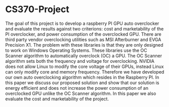 # CS370-Project
The goal of this project is to develop a raspberry PI GPU auto overclocker and evaluate the results against two criterions: cost and marketability of the PI overclocker, and power consumption of the overclocked GPU. There are third party vendor overclocking utilities such as MSI Afterburner and EVGA Precision X1. The problem with these libraries is that they are only designed to work on Windows Operating Systems. These libraries use the OC Scanner algorithm to automatically overclock (OC) a GPU. The OC Scanner algorithm sets both the frequency and voltage for overclocking. NVIDIA does not allow Linux to modify the core voltage of their GPUs, instead Linux can only modify core and memory frequency. Therefore we have developed our own auto overclocking algorithm which resides in the Raspberry PI. In this paper we discuss our proposed solution and show that our solution is energy efficient and does not increase the power consumption of an overclocked GPU unlike the OC Scanner algorithm. In this paper we also evaluate the cost and marketability of the project.


